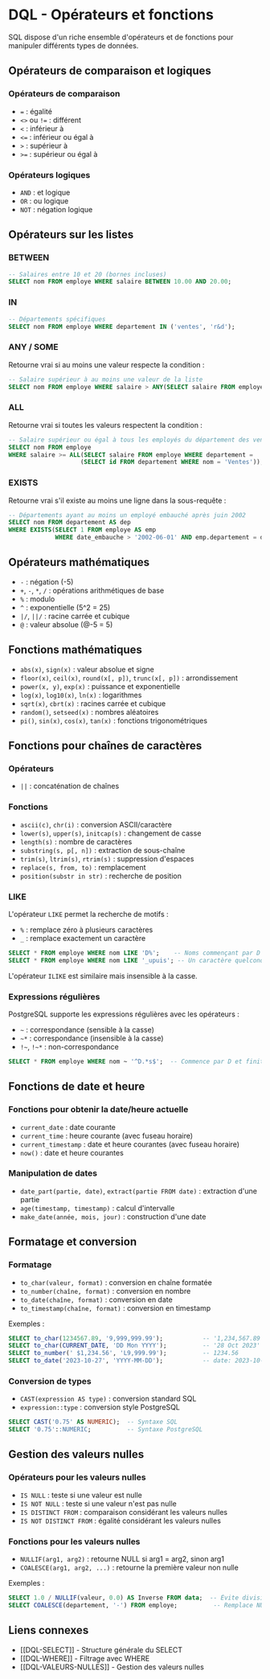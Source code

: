 # DQL - Opérateurs et fonctions

SQL dispose d'un riche ensemble d'opérateurs et de fonctions pour manipuler différents types de données.

## Opérateurs de comparaison et logiques

### Opérateurs de comparaison
- `=` : égalité
- `<>` ou `!=` : différent
- `<` : inférieur à
- `<=` : inférieur ou égal à
- `>` : supérieur à
- `>=` : supérieur ou égal à

### Opérateurs logiques
- `AND` : et logique
- `OR` : ou logique
- `NOT` : négation logique

## Opérateurs sur les listes

### BETWEEN
```sql
-- Salaires entre 10 et 20 (bornes incluses)
SELECT nom FROM employe WHERE salaire BETWEEN 10.00 AND 20.00;
```

### IN
```sql
-- Départements spécifiques
SELECT nom FROM employe WHERE departement IN ('ventes', 'r&d');
```

### ANY / SOME
Retourne vrai si au moins une valeur respecte la condition :
```sql
-- Salaire supérieur à au moins une valeur de la liste
SELECT nom FROM employe WHERE salaire > ANY(SELECT salaire FROM employe WHERE nom LIKE 'B%');
```

### ALL
Retourne vrai si toutes les valeurs respectent la condition :
```sql
-- Salaire supérieur ou égal à tous les employés du département des ventes
SELECT nom FROM employe 
WHERE salaire >= ALL(SELECT salaire FROM employe WHERE departement = 
                    (SELECT id FROM departement WHERE nom = 'Ventes'));
```

### EXISTS
Retourne vrai s'il existe au moins une ligne dans la sous-requête :
```sql
-- Départements ayant au moins un employé embauché après juin 2002
SELECT nom FROM departement AS dep
WHERE EXISTS(SELECT 1 FROM employe AS emp
             WHERE date_embauche > '2002-06-01' AND emp.departement = dep.id);
```

## Opérateurs mathématiques

- `-` : négation (-5)
- `+`, `-`, `*`, `/` : opérations arithmétiques de base
- `%` : modulo
- `^` : exponentielle (5^2 = 25)
- `|/`, `||/` : racine carrée et cubique
- `@` : valeur absolue (@-5 = 5)

## Fonctions mathématiques

- `abs(x)`, `sign(x)` : valeur absolue et signe
- `floor(x)`, `ceil(x)`, `round(x[, p])`, `trunc(x[, p])` : arrondissement
- `power(x, y)`, `exp(x)` : puissance et exponentielle
- `log(x)`, `log10(x)`, `ln(x)` : logarithmes
- `sqrt(x)`, `cbrt(x)` : racines carrée et cubique
- `random()`, `setseed(x)` : nombres aléatoires
- `pi()`, `sin(x)`, `cos(x)`, `tan(x)` : fonctions trigonométriques

## Fonctions pour chaînes de caractères

### Opérateurs
- `||` : concaténation de chaînes

### Fonctions
- `ascii(c)`, `chr(i)` : conversion ASCII/caractère
- `lower(s)`, `upper(s)`, `initcap(s)` : changement de casse
- `length(s)` : nombre de caractères
- `substring(s, p[, n])` : extraction de sous-chaîne
- `trim(s)`, `ltrim(s)`, `rtrim(s)` : suppression d'espaces
- `replace(s, from, to)` : remplacement
- `position(substr in str)` : recherche de position

### LIKE
L'opérateur `LIKE` permet la recherche de motifs :
- `%` : remplace zéro à plusieurs caractères
- `_` : remplace exactement un caractère

```sql
SELECT * FROM employe WHERE nom LIKE 'D%';    -- Noms commençant par D
SELECT * FROM employe WHERE nom LIKE '_upuis'; -- Un caractère quelconque suivi de 'upuis'
```

L'opérateur `ILIKE` est similaire mais insensible à la casse.

### Expressions régulières
PostgreSQL supporte les expressions régulières avec les opérateurs :
- `~` : correspondance (sensible à la casse)
- `~*` : correspondance (insensible à la casse)
- `!~`, `!~*` : non-correspondance

```sql
SELECT * FROM employe WHERE nom ~ '^D.*s$';  -- Commence par D et finit par s
```

## Fonctions de date et heure

### Fonctions pour obtenir la date/heure actuelle
- `current_date` : date courante
- `current_time` : heure courante (avec fuseau horaire)
- `current_timestamp` : date et heure courantes (avec fuseau horaire)
- `now()` : date et heure courantes

### Manipulation de dates
- `date_part(partie, date)`, `extract(partie FROM date)` : extraction d'une partie
- `age(timestamp, timestamp)` : calcul d'intervalle
- `make_date(année, mois, jour)` : construction d'une date

## Formatage et conversion

### Formatage
- `to_char(valeur, format)` : conversion en chaîne formatée
- `to_number(chaîne, format)` : conversion en nombre
- `to_date(chaîne, format)` : conversion en date
- `to_timestamp(chaîne, format)` : conversion en timestamp

Exemples :
```sql
SELECT to_char(1234567.89, '9,999,999.99');           -- '1,234,567.89'
SELECT to_char(CURRENT_DATE, 'DD Mon YYYY');          -- '28 Oct 2023'
SELECT to_number(' $1,234.56', 'L9,999.99');          -- 1234.56
SELECT to_date('2023-10-27', 'YYYY-MM-DD');           -- date: 2023-10-27
```

### Conversion de types
- `CAST(expression AS type)` : conversion standard SQL
- `expression::type` : conversion style PostgreSQL

```sql
SELECT CAST('0.75' AS NUMERIC);  -- Syntaxe SQL
SELECT '0.75'::NUMERIC;          -- Syntaxe PostgreSQL
```

## Gestion des valeurs nulles

### Opérateurs pour les valeurs nulles
- `IS NULL` : teste si une valeur est nulle
- `IS NOT NULL` : teste si une valeur n'est pas nulle
- `IS DISTINCT FROM` : comparaison considérant les valeurs nulles
- `IS NOT DISTINCT FROM` : égalité considérant les valeurs nulles

### Fonctions pour les valeurs nulles
- `NULLIF(arg1, arg2)` : retourne NULL si arg1 = arg2, sinon arg1
- `COALESCE(arg1, arg2, ...)` : retourne la première valeur non nulle

Exemples :
```sql
SELECT 1.0 / NULLIF(valeur, 0.0) AS Inverse FROM data;  -- Évite division par zéro
SELECT COALESCE(departement, '-') FROM employe;          -- Remplace NULL par '-'
```

## Liens connexes
- [[DQL-SELECT]] - Structure générale du SELECT
- [[DQL-WHERE]] - Filtrage avec WHERE
- [[DQL-VALEURS-NULLES]] - Gestion des valeurs nulles